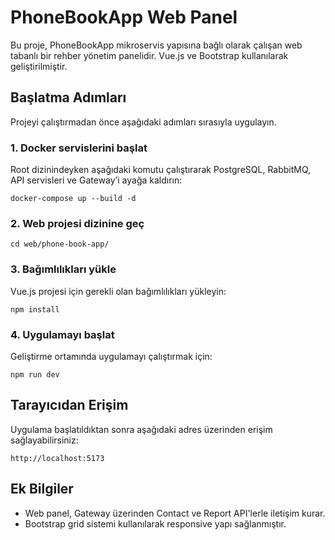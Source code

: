 ﻿# PhoneBookApp Web Panel

Bu proje, PhoneBookApp mikroservis yapısına bağlı olarak çalışan web tabanlı bir rehber yönetim panelidir. Vue.js ve Bootstrap kullanılarak geliştirilmiştir.

## Başlatma Adımları

Projeyi çalıştırmadan önce aşağıdaki adımları sırasıyla uygulayın.

### 1. Docker servislerini başlat

Root dizinindeyken aşağıdaki komutu çalıştırarak PostgreSQL, RabbitMQ, API servisleri ve Gateway’i ayağa kaldırın:

````
docker-compose up --build -d
````

### 2. Web projesi dizinine geç

````
cd web/phone-book-app/
````


### 3. Bağımlılıkları yükle

Vue.js projesi için gerekli olan bağımlılıkları yükleyin:

````
npm install
````


### 4. Uygulamayı başlat

Geliştirme ortamında uygulamayı çalıştırmak için:

````
npm run dev
````


## Tarayıcıdan Erişim

Uygulama başlatıldıktan sonra aşağıdaki adres üzerinden erişim sağlayabilirsiniz:

````
http://localhost:5173
````


## Ek Bilgiler

- Web panel, Gateway üzerinden Contact ve Report API'lerle iletişim kurar.
- Bootstrap grid sistemi kullanılarak responsive yapı sağlanmıştır.
